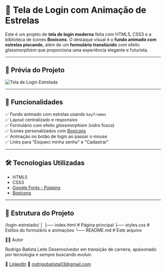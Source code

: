 # 🌌 Tela de Login com Animação de Estrelas

Este é um projeto de **tela de login moderna** feita com HTML5, CSS3 e a biblioteca de ícones **Boxicons**. O destaque visual é o **fundo animado com estrelas piscando**, além de um **formulário translúcido** com efeito *glassmorphism* que proporciona uma experiência elegante e futurista.

---

## 📸 Prévia do Projeto

![Tela de Login Estrelada](https://login-smoky-three.vercel.app/)

---

## 🚀 Funcionalidades

✅ Fundo animado com estrelas usando `keyframes`  
✅ Layout centralizado e responsivo  
✅ Formulário com efeito *glassmorphism* (vidro fosco)  
✅ Ícones personalizados com [Boxicons](https://boxicons.com/)  
✅ Animação no botão de login ao passar o mouse  
✅ Links para "Esqueci minha senha" e "Cadastrar"

---

## 🛠️ Tecnologias Utilizadas

- HTML5
- CSS3
- [Google Fonts - Poppins](https://fonts.google.com/specimen/Poppins)
- [Boxicons](https://boxicons.com/)

---

## 📂 Estrutura do Projeto
/login-estrelado/
│
├── index.html # Página principal
├── styles.css # Estilos do formulário e animações
└── README.md # Este arquivo

🧑‍💻 Autor

Rodrigo Batista Leite
Desenvolvedor em transição de carreira, apaixonado por tecnologia e sempre buscando evoluir.

🔗 [LinkedIn](https://www.linkedin.com/in/rodrigobatistaleite)
📧 rodrigobatista03@gmail.com
